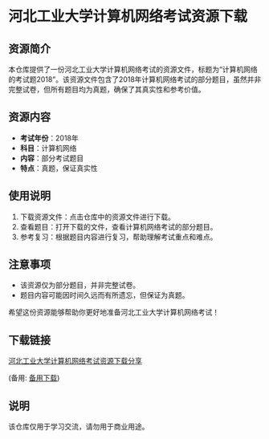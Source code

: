 # 河北工业大学计算机网络考试资源下载

## 资源简介

本仓库提供了一份河北工业大学计算机网络考试的资源文件，标题为“计算机网络的考试题2018”。该资源文件包含了2018年计算机网络考试的部分题目，虽然并非完整试卷，但所有题目均为真题，确保了其真实性和参考价值。

## 资源内容

- **考试年份**：2018年
- **科目**：计算机网络
- **内容**：部分考试题目
- **特点**：真题，保证真实性

## 使用说明

1. 下载资源文件：点击仓库中的资源文件进行下载。
2. 查看题目：打开下载的文件，查看计算机网络考试的部分题目。
3. 参考复习：根据题目内容进行复习，帮助理解考试重点和难点。

## 注意事项

- 该资源仅为部分题目，并非完整试卷。
- 题目内容可能因时间久远而有所遗忘，但保证为真题。

希望这份资源能够帮助你更好地准备河北工业大学计算机网络考试！

## 下载链接
[河北工业大学计算机网络考试资源下载分享](https://pan.quark.cn/s/13f9b2e1fdbf) 

(备用: [备用下载](https://pan.baidu.com/s/1fY86duYGEl6U7wBm6sBOqQ?pwd=1234))

## 说明

该仓库仅用于学习交流，请勿用于商业用途。
